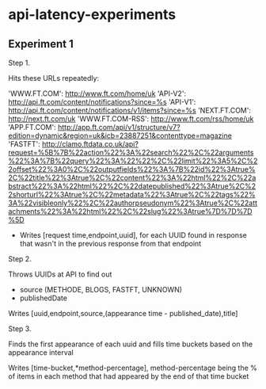 # api-latency-experiments

## Experiment 1

Step 1.

Hits these URLs repeatedly:

'WWW.FT.COM':
    http://www.ft.com/home/uk
'API-V2':
    http://api.ft.com/content/notifications?since=%s
'API-V1':
    http://api.ft.com/content/notifications/v1/items?since=%s
'NEXT.FT.COM':
    http://next.ft.com/uk
'WWW.FT.COM-RSS':
    http://www.ft.com/rss/home/uk
'APP.FT.COM':
    http://app.ft.com/api/v1/structure/v7?edition=dynamic&region=uk&icb=23887251&contenttype=magazine
'FASTFT':
    http://clamo.ftdata.co.uk/api?request=%5B%7B%22action%22%3A%22search%22%2C%22arguments%22%3A%7B%22query%22%3A%22%22%2C%22limit%22%3A5%2C%22offset%22%3A0%2C%22outputfields%22%3A%7B%22id%22%3Atrue%2C%22title%22%3Atrue%2C%22content%22%3A%22html%22%2C%22abstract%22%3A%22html%22%2C%22datepublished%22%3Atrue%2C%22shorturl%22%3Atrue%2C%22metadata%22%3Atrue%2C%22tags%22%3A%22visibleonly%22%2C%22authorpseudonym%22%3Atrue%2C%22attachments%22%3A%22html%22%2C%22slug%22%3Atrue%7D%7D%7D%5D

- Writes [request time,endpoint,uuid], for each UUID found in response that wasn't in the previous response from that endpoint

Step 2.

Throws UUIDs at API to find out
- source (METHODE, BLOGS, FASTFT, UNKNOWN)
- publishedDate

Writes [uuid,endpoint,source,(appearance time - published_date),title]

Step 3.

Finds the first appearance of each uuid and fills time buckets based on the appearance interval

Writes [time-bucket,*method-percentage], method-percentage being the % of items in each method that had appeared by the end of that time bucket



